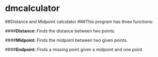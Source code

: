 # dmcalculator
##Distance and Midpoint calculator
###This program has three functions:

####**Distance:** Finds the distance between two points. 

####**Midpoint:** Finds the midpoint between two given points.

####**Endpoint:** Finds a missing point given a midpoint and one point.
